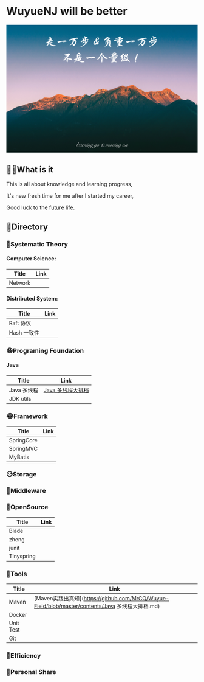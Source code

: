 # WuyueNJ will be better

![](images/blog_background.jpg)

## ✍🏼What is it

This is all about knowledge and learning progress, 

It's new fresh time for me after I started my career, 

Good luck to the future life.

## 📖Directory

### 🤬Systematic Theory

#### Computer Science:

|Title|Link|
|-----|----|
|Network||

#### Distributed System:

|Title|Link|
|-----|----|
|Raft 协议||
|Hash 一致性||

### 😀Programing Foundation

#### Java

|Title|Link|
|-----|----|
|Java 多线程|[Java 多线程大排档](https://github.com/MrCQ/Wuyue-Field/blob/master/contents/Maven%20%E5%AE%9E%E8%B7%B5%E5%87%BA%E7%9C%9F%E7%9F%A5.md)|
|JDK utils||

### 😂Framework

|Title|Link|
|-----|----|
|SpringCore||
|SpringMVC||
|MyBatis||

### 😥Storage

### 🧐Middleware

### 🤯OpenSource

|Title|Link|
|-----|----|
|Blade||
|zheng||
|junit||
|Tinyspring||

### 🤩Tools

|Title|Link|
|-----|----|
|Maven|[Maven实践出真知](https://github.com/MrCQ/Wuyue-Field/blob/master/contents/Java 多线程大排档.md)|
|Docker||
|Unit Test||
|Git||

### 👻Efficiency

### 🍉Personal Share